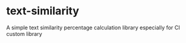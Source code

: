 # text-similarity
A simple text similarity percentage calculation library especially for CI custom library
